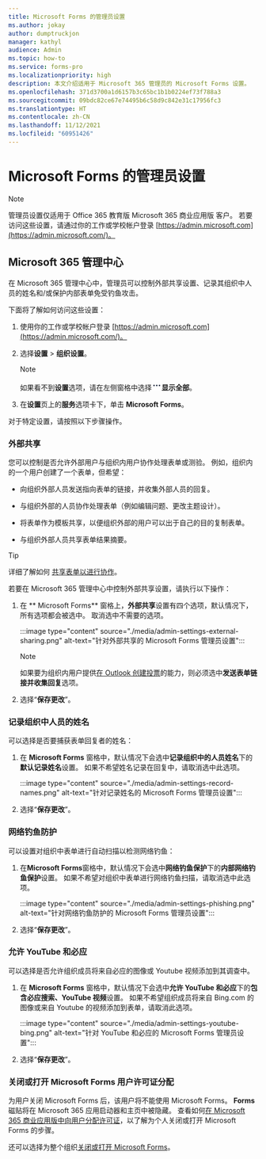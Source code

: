 ```yaml
---
title: Microsoft Forms 的管理员设置
ms.author: jokay
author: dumptruckjon
manager: kathyl
audience: Admin
ms.topic: how-to
ms.service: forms-pro
ms.localizationpriority: high
description: 本文介绍适用于 Microsoft 365 管理员的 Microsoft Forms 设置。
ms.openlocfilehash: 371d3700a1d6157b3c65bc1b1b0224ef73f788a3
ms.sourcegitcommit: 09bdc82ce67e74495b6c58d9c842e31c17956fc3
ms.translationtype: HT
ms.contentlocale: zh-CN
ms.lasthandoff: 11/12/2021
ms.locfileid: "60951426"
---
```

# <a name="administrator-settings-for-microsoft-forms"></a>Microsoft Forms 的管理员设置

> [!Note]
> 管理员设置仅适用于 Office 365 教育版 Microsoft 365 商业应用版 客户。 若要访问这些设置，请通过你的工作或学校帐户登录 [https://admin.microsoft.com](https://admin.microsoft.com/)。

## <a name="microsoft-365-admin-center"></a>Microsoft 365 管理中心

在 Microsoft 365 管理中心中，管理员可以控制外部共享设置、记录其组织中人员的姓名和/或保护内部表单免受钓鱼攻击。

下面将了解如何访问这些设置：

1.  使用你的工作或学校帐户登录 [https://admin.microsoft.com](https://admin.microsoft.com/)。

2.  选择**设置** \> **组织设置**。

    >[!Note]
    > 如果看不到**设置**选项，请在左侧窗格中选择![更多选项按钮](./media/image2.png)**显示全部**。
 
3.  在**设置**页上的**服务**选项卡下，单击 **Microsoft Forms**。

对于特定设置，请按照以下步骤操作。

### <a name="external-sharing"></a>外部共享

您可以控制是否允许外部用户与组织内用户协作处理表单或测验。 例如，组织内的一个用户创建了一个表单，但希望：

  - 向组织外部人员发送指向表单的链接，并收集外部人员的回复。

  - 与组织外部的人员协作处理表单（例如编辑问题、更改主题设计）。

  - 将表单作为模板共享，以便组织外部的用户可以出于自己的目的复制表单。

  - 与组织外部人员共享表单结果摘要。

>[!Tip]
>详细了解如何 [共享表单以进行协作](https://support.microsoft.com/office/share-a-form-or-quiz-to-collaborate-d5bb5cf0-8401-4c15-bb8c-8e108cd7e69b)。

若要在 Microsoft 365 管理中心中控制外部共享设置，请执行以下操作：

1.  在 ** Microsoft Forms** 窗格上，**外部共享**设置有四个选项，默认情况下，所有选项都会被选中。 取消选中不需要的选项。

    :::image type="content" source="./media/admin-settings-external-sharing.png" alt-text="针对外部共享的 Microsoft Forms 管理员设置":::

     >[!Note]
     >如果要为组织内用户提供[在 Outlook 创建投票](https://support.microsoft.com/office/create-a-poll-in-outlook-46893563-ab12-4bd0-aff7-26f5a488fea0)的能力，则必须选中**发送表单链接并收集回复**选项。

2.  选择“**保存更改**”。

### <a name="record-names-of-people-in-your-org"></a>记录组织中人员的姓名

可以选择是否要捕获表单回复者的姓名：

1.  在 **Microsoft Forms** 窗格中，默认情况下会选中**记录组织中的人员姓名**下的**默认记录姓名**设置。 如果不希望姓名记录在回复中，请取消选中此选项。

    :::image type="content" source="./media/admin-settings-record-names.png" alt-text="针对记录姓名的 Microsoft Forms 管理员设置":::

1.  选择“**保存更改**”。

### <a name="phishing-protection"></a>网络钓鱼防护

可以设置对组织中表单进行自动扫描以检测网络钓鱼：

1.  在**Microsoft Forms**窗格中，默认情况下会选中**网络钓鱼保护**下的**内部网络钓鱼保护**设置。 如果不希望对组织中表单进行网络钓鱼扫描，请取消选中此选项。

    :::image type="content" source="./media/admin-settings-phishing.png" alt-text="针对网络钓鱼防护的 Microsoft Forms 管理员设置":::

2.  选择“**保存更改**”。

### <a name="allow-youtube-and-bing"></a>允许 YouTube 和必应

可以选择是否允许组织成员将来自必应的图像或 Youtube 视频添加到其调查中。

1.  在 **Microsoft Forms** 窗格中，默认情况下会选中**允许 YouTube 和必应**下的**包含必应搜索、YouTube 视频**设置。 如果不希望组织成员将来自 Bing.com 的图像或来自 Youtube 的视频添加到表单，请取消此选项。

    :::image type="content" source="./media/admin-settings-youtube-bing.png" alt-text="针对 YouTube 和必应的 Microsoft Forms 管理员设置":::

2.  选择“**保存更改**”。

### <a name="turn-off-or-turn-on-microsoft-forms-user-license-assignment"></a>关闭或打开 Microsoft Forms 用户许可证分配

为用户关闭 Microsoft Forms 后，该用户将不能使用 Microsoft Forms。 **Forms** 磁贴将在 Microsoft 365 应用启动器和主页中被隐藏。 查看如何[在 Microsoft 365 商业应用版中向用户分配许可证](https://support.microsoft.com/topic/997596b5-4173-4627-b915-36abac6786dc)，以了解为个人关闭或打开 Microsoft Forms 的步骤。

还可以选择为整个组织[关闭或打开 Microsoft Forms](turn-off-turn-on-microsoft-forms.md)。
